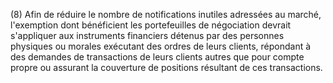 (8) Afin de réduire le nombre de notifications inutiles adressées au marché, l'exemption dont bénéficient les portefeuilles de négociation devrait s'appliquer aux instruments financiers détenus par des personnes physiques ou morales exécutant des ordres de leurs clients, répondant à des demandes de transactions de leurs clients autres que pour compte propre ou assurant la couverture de positions résultant de ces transactions.